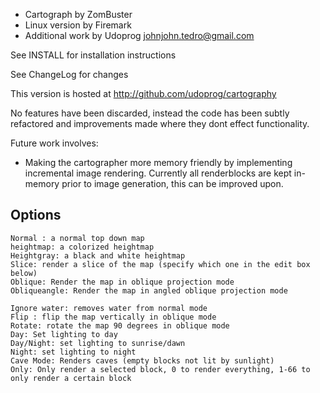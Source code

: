 * Cartograph by ZomBuster
* Linux version by Firemark
* Additional work by Udoprog <johnjohn.tedro@gmail.com>

See INSTALL for installation instructions

See ChangeLog for changes

This version is hosted at http://github.com/udoprog/cartography

No features have been discarded, instead the code has been subtly refactored and improvements made where they dont effect functionality.

Future work involves:

 * Making the cartographer more memory friendly by implementing incremental image rendering. Currently all renderblocks are kept in-memory prior to image generation, this can be improved upon.

Options
-------

    Normal : a normal top down map
    heightmap: a colorized heightmap
    Heightgray: a black and white heightmap
    Slice: render a slice of the map (specify which one in the edit box below)
    Oblique: Render the map in oblique projection mode
    Obliqueangle: Render the map in angled oblique projection mode

    Ignore water: removes water from normal mode
    Flip : flip the map vertically in oblique mode
    Rotate: rotate the map 90 degrees in oblique mode
    Day: Set lighting to day
    Day/Night: set lighting to sunrise/dawn
    Night: set lighting to night 
    Cave Mode: Renders caves (empty blocks not lit by sunlight)
    Only: Only render a selected block, 0 to render everything, 1-66 to only render a certain block
